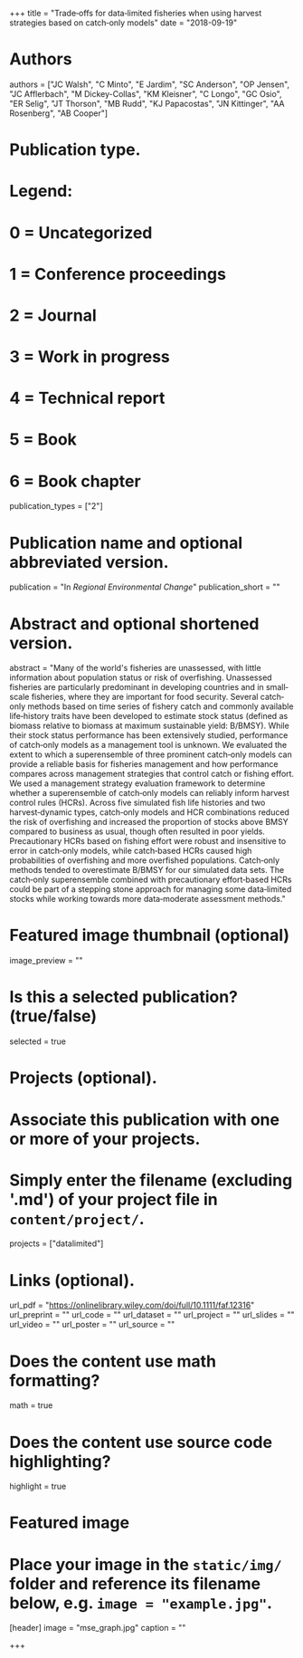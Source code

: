 +++
title = "Trade‐offs for data‐limited fisheries when using harvest strategies based on catch‐only models"
date = "2018-09-19"

# Authors
authors = ["JC Walsh", "C Minto", "E Jardim", "SC Anderson", "OP Jensen", "JC Afflerbach", "M Dickey-Collas", "KM Kleisner", "C Longo", "GC Osio", "ER Selig", "JT Thorson", "MB Rudd", "KJ Papacostas", "JN Kittinger", "AA Rosenberg", "AB Cooper"]

# Publication type.
# Legend:
# 0 = Uncategorized
# 1 = Conference proceedings
# 2 = Journal
# 3 = Work in progress
# 4 = Technical report
# 5 = Book
# 6 = Book chapter
publication_types = ["2"]

# Publication name and optional abbreviated version.
publication = "In *Regional Environmental Change*"
publication_short = ""

# Abstract and optional shortened version.
abstract = "Many of the world's fisheries are unassessed, with little information about population status or risk of overfishing. Unassessed fisheries are particularly predominant in developing countries and in small‐scale fisheries, where they are important for food security. Several catch‐only methods based on time series of fishery catch and commonly available life‐history traits have been developed to estimate stock status (defined as biomass relative to biomass at maximum sustainable yield: B/BMSY). While their stock status performance has been extensively studied, performance of catch‐only models as a management tool is unknown. We evaluated the extent to which a superensemble of three prominent catch‐only models can provide a reliable basis for fisheries management and how performance compares across management strategies that control catch or fishing effort. We used a management strategy evaluation framework to determine whether a superensemble of catch‐only models can reliably inform harvest control rules (HCRs). Across five simulated fish life histories and two harvest‐dynamic types, catch‐only models and HCR combinations reduced the risk of overfishing and increased the proportion of stocks above BMSY compared to business as usual, though often resulted in poor yields. Precautionary HCRs based on fishing effort were robust and insensitive to error in catch‐only models, while catch‐based HCRs caused high probabilities of overfishing and more overfished populations. Catch‐only methods tended to overestimate B/BMSY for our simulated data sets. The catch‐only superensemble combined with precautionary effort‐based HCRs could be part of a stepping stone approach for managing some data‐limited stocks while working towards more data‐moderate assessment methods."

# Featured image thumbnail (optional)
image_preview = ""

# Is this a selected publication? (true/false)
selected = true

# Projects (optional).
#   Associate this publication with one or more of your projects.
#   Simply enter the filename (excluding '.md') of your project file in `content/project/`.
projects = ["datalimited"]

# Links (optional).
url_pdf = "https://onlinelibrary.wiley.com/doi/full/10.1111/faf.12316"
url_preprint = ""
url_code = ""
url_dataset = ""
url_project = ""
url_slides = ""
url_video = ""
url_poster = ""
url_source = ""

# Does the content use math formatting?
math = true

# Does the content use source code highlighting?
highlight = true

# Featured image
# Place your image in the `static/img/` folder and reference its filename below, e.g. `image = "example.jpg"`.
[header]
image = "mse_graph.jpg"
caption = ""

+++

